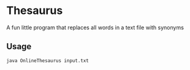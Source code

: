 # Thesaurus
A fun little program that replaces all words in a text file with synonyms

## Usage
```javac OnlineThesaurus.java
java OnlineThesaurus input.txt
```
